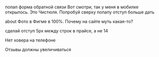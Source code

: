 

попап форма обратной связи Вот смотри, так у меня в мобилке открылось. Это Чистюля. Попробуй сверху попапу отступ больше дать

about Фото в Фигме в 100%. Почему на сайте муть какая-то?

сделай отступ 5px между строк в прайсе, а не 14

Нет ховера на телефоне

Отзывы должны увеличиваться